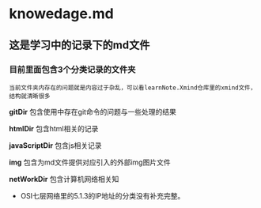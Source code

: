 # knowedage.md

## 这是学习中的记录下的md文件

### 目前里面包含3个分类记录的文件夹

```
当前文件夹内存在的问题就是内容过于杂乱，可以看learnNote.Xmind仓库里的xmind文件，结构就清晰很多
```



**gitDir** 包含使用中存在git命令的问题与一些处理的结果

**htmlDir** 包含html相关的记录

**javaScriptDir** 包含js相关记录

**img** 包含为md文件提供对应引入的外部img图片文件

**netWorkDir** 包含计算机网络相关知

- OSI七层网络里的5.1.3的IP地址的分类没有补充完整。
